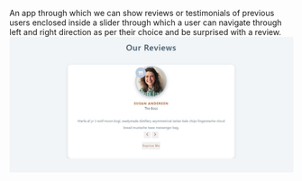 An app through which we can show reviews or testimonials of previous users enclosed inside
a slider through which a user can navigate through left and right direction as per their choice and be
surprised with a review.
![alt text](page1.jpg)